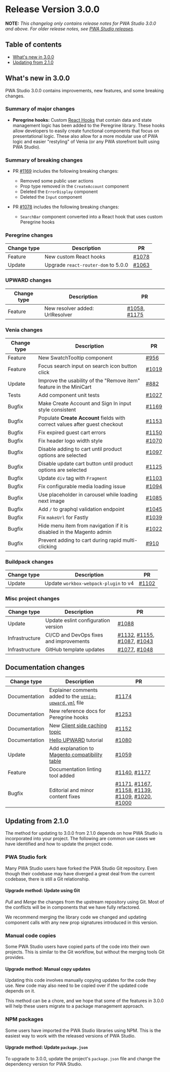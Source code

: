 # Release Version 3.0.0

**NOTE:**
_This changelog only contains release notes for PWA Studio 3.0.0 and above._
_For older release notes, see [PWA Studio releases][]._

## Table of contents

-   [What's new in 3.0.0](#whats-new-in-300)
-   [Updating from 2.1.0](#updating-from-210)

## What's new in 3.0.0

PWA Studio 3.0.0 contains improvements, new features, and some breaking changes.

### Summary of major changes

-   **Peregrine hooks:**
    Custom [React Hooks][] that contain data and state management logic has been added to the Peregrine library.
    These hooks allow developers to easily create functional components that focus on presentational logic.
    These also allow for a more modular use of PWA logic and easier "restyling" of Venia (or any PWA storefront built using PWA Studio).

### Summary of breaking changes

-   PR [#1169][] includes the following breaking changes:

    -   Removed some public user actions
    -   Prop type removed in the `CreateAccount` component
    -   Deleted the `ErrorDisplay` component
    -   Deleted the `Input` component

-   PR [#1078][] includes the following breaking changes:

    -   `SearchBar` component converted into a React hook that uses custom Peregrine hooks

### Peregrine changes

| Change type | Description                         | PR        |
| ----------- | ----------------------------------- | --------- |
| Feature     | New custom React hooks              | [#1078][] |
| Update      | Upgrade `react-router-dom` to 5.0.0 | [#1063][] |

### UPWARD changes

| Change type | Description                     | PR                   |
| ----------- | ------------------------------- | -------------------- |
| Feature     | New resolver added: UrlResolver | [#1058][], [#1175][] |

### Venia changes

| Change type | Description                                                                 | PR        |
| ----------- | --------------------------------------------------------------------------- | --------- |
| Feature     | New SwatchTooltip component                                                 | [#956][]  |
| Feature     | Focus search input on search icon button click                              | [#1019][] |
| Update      | Improve the usability of the "Remove item" feature in the MiniCart          | [#882][]  |
| Tests       | Add component unit tests                                                    | [#1027][] |
| Bugfix      | Make Create Account and Sign In input style consistent                      | [#1169][] |
| Bugfix      | Populate **Create Account** fields with correct values after guest checkout | [#1153][] |
| Bugfix      | Fix expired guest cart errors                                               | [#1150][] |
| Bugfix      | Fix header logo width style                                                 | [#1070][] |
| Bugfix      | Disable adding to cart until product options are selected                   | [#1097][] |
| Bugfix      | Disable update cart button until product options are selected               | [#1125][] |
| Bugfix      | Update `div` tag with `Fragment`                                            | [#1103][] |
| Bugfix      | Fix configurable media loading issue                                        | [#1094][] |
| Bugfix      | Use placeholder in carousel while loading next image                        | [#1085][] |
| Bugfix      | Add `/` to graphql validation endpoint                                      | [#1045][] |
| Bugfix      | Fix `makeUrl` for Fastly                                                    | [#1039][] |
| Bugfix      | Hide menu item from navigation if it is disabled in the Magento admin       | [#1022][] |
| Bugfix      | Prevent adding to cart during rapid multi-clicking                          | [#910][]  |

### Buildpack changes

| Change type | Description                           | PR        |
| ----------- | ------------------------------------- | --------- |
| Update      | Update `workbox-webpack-plugin` to v4 | [#1102][] |

### Misc project changes

| Change type    | Description                             | PR                                         |
| -------------- | --------------------------------------- | ------------------------------------------ |
| Update         | Update eslint configuration version     | [#1088][]                                  |
| Infrastructure | CI/CD and DevOps fixes and improvements | [#1132][], [#1155][], [#1087][], [#1043][] |
| Infrastructure | GitHub template updates                 | [#1077][], [#1048][]                       |

## Documentation changes

| Change type   | Description                                                 | PR                                                                          |
| ------------- | ----------------------------------------------------------- | --------------------------------------------------------------------------- |
| Documentation | Explainer comments added to the [`venia-upward.yml`][] file | [#1174][]                                                                   |
| Documentation | New reference docs for Peregrine hooks                      | [#1253][]                                                                   |
| Documentation | New [Client side caching topic][]                           | [#1152][]                                                                   |
| Documentation | [Hello UPWARD][] tutorial                                   | [#1080][]                                                                   |
| Update        | Add explanation to [Magento compatibility table][]          | [#1059][]                                                                   |
| Feature       | Documentation linting tool added                            | [#1140][], [#1177][]                                                        |
| Bugfix        | Editorial and minor content fixes                           | [#1171][], [#1167][], [#1158][], [#1139][], [#1109][], [#1020][], [#1000][] |

## Updating from 2.1.0

The method for updating to 3.0.0 from 2.1.0 depends on how PWA Studio is incorporated into your project.
The following are common use cases we have identified and how to update the project code.

### PWA Studio fork

Many PWA Studio users have forked the PWA Studio Git repository.
Even though their codebase may have diverged a great deal from the current codebase, there is still a Git relationship.

#### Upgrade method: Update using Git

_Pull_ and _Merge_ the changes from the upstream repository using Git.
Most of the conflicts will be in components that we have fully refactored.

We recommend merging the library code we changed and updating component calls with any new prop signatures introduced in this version.

### Manual code copies

Some PWA Studio users have copied parts of the code into their own projects.
This is similar to the Git workflow, but without the merging tools Git provides.

#### Upgrade method: Manual copy updates

Updating this code involves manually copying updates for the code they use.
New code may also need to be copied over if the updated code depends on it.

This method can be a chore, and we hope that some of the features in 3.0.0 will help these users migrate to a package management approach.

### NPM packages

Some users have imported the PWA Studio libraries using NPM.
This is the easiest way to work with the released versions of PWA Studio.

#### Upgrade method: Update `package.json`

To upgrade to 3.0.0, update the project's `package.json` file and change the dependency version for PWA Studio.

[pwa studio releases]: https://github.com/magento/pwa-studio/releases
[client side caching topic]: https://pwastudio.io/technologies/basic-concepts/client-side-caching/
[`venia-upward.yml`]: https://github.com/magento/pwa-studio/blob/develop/packages/venia-concept/venia-upward.yml
[hello upward]: https://pwastudio.io/tutorials/hello-upward/simple-server/
[magento compatibility table]: https://pwastudio.io/technologies/magento-compatibility/
[react hooks]: https://reactjs.org/docs/hooks-intro.html
[#1253]: https://github.com/magento/pwa-studio/pull/1253
[#1177]: https://github.com/magento/pwa-studio/pull/1177
[#1058]: https://github.com/magento/pwa-studio/pull/1058
[#1175]: https://github.com/magento/pwa-studio/pull/1175
[#1174]: https://github.com/magento/pwa-studio/pull/1174
[#1171]: https://github.com/magento/pwa-studio/pull/1171
[#1169]: https://github.com/magento/pwa-studio/pull/1169
[#1167]: https://github.com/magento/pwa-studio/pull/1167
[#1158]: https://github.com/magento/pwa-studio/pull/1158
[#1155]: https://github.com/magento/pwa-studio/pull/1155
[#1153]: https://github.com/magento/pwa-studio/pull/1153
[#1152]: https://github.com/magento/pwa-studio/pull/1152
[#1150]: https://github.com/magento/pwa-studio/pull/1150
[#1140]: https://github.com/magento/pwa-studio/pull/1140
[#1139]: https://github.com/magento/pwa-studio/pull/1139
[#1132]: https://github.com/magento/pwa-studio/pull/1132
[#1070]: https://github.com/magento/pwa-studio/pull/1070
[#1125]: https://github.com/magento/pwa-studio/pull/1125
[#1109]: https://github.com/magento/pwa-studio/pull/1109
[#1103]: https://github.com/magento/pwa-studio/pull/1103
[#1102]: https://github.com/magento/pwa-studio/pull/1102
[#1097]: https://github.com/magento/pwa-studio/pull/1097
[#1094]: https://github.com/magento/pwa-studio/pull/1094
[#1088]: https://github.com/magento/pwa-studio/pull/1088
[#1087]: https://github.com/magento/pwa-studio/pull/1087
[#1085]: https://github.com/magento/pwa-studio/pull/1085
[#1080]: https://github.com/magento/pwa-studio/pull/1080
[#1077]: https://github.com/magento/pwa-studio/pull/1077
[#1063]: https://github.com/magento/pwa-studio/pull/1063
[#1059]: https://github.com/magento/pwa-studio/pull/1059
[#1048]: https://github.com/magento/pwa-studio/pull/1048
[#1045]: https://github.com/magento/pwa-studio/pull/1045
[#1039]: https://github.com/magento/pwa-studio/pull/1039
[#1027]: https://github.com/magento/pwa-studio/pull/1027
[#1022]: https://github.com/magento/pwa-studio/pull/1022
[#1020]: https://github.com/magento/pwa-studio/pull/1020
[#1019]: https://github.com/magento/pwa-studio/pull/1019
[#1000]: https://github.com/magento/pwa-studio/pull/1000
[#956]: https://github.com/magento/pwa-studio/pull/956
[#910]: https://github.com/magento/pwa-studio/pull/910
[#882]: https://github.com/magento/pwa-studio/pull/882
[#1078]: https://github.com/magento/pwa-studio/pull/1078
[#1043]: https://github.com/magento/pwa-studio/pull/1043
